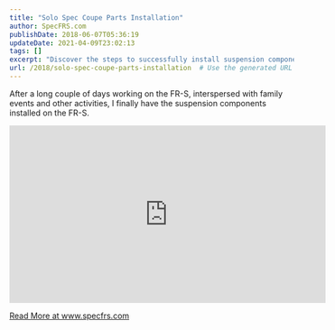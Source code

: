 ```yaml
---
title: "Solo Spec Coupe Parts Installation"
author: SpecFRS.com
publishDate: 2018-06-07T05:36:19
updateDate: 2021-04-09T23:02:13
tags: []
excerpt: "Discover the steps to successfully install suspension components on the FR-S after a busy week. Learn more on www.specfrs.com."
url: /2018/solo-spec-coupe-parts-installation  # Use the generated URL with year
---
```

<p>After a long couple of days working on the FR-S, interspersed with family events and other activities, I finally have the suspension components installed on the FR-S.</p>  <p><iframe allow="autoplay; encrypted-media" allowfullscreen="" frameborder="0" height="315" src="https://www.youtube.com/embed/2HGBNpxXpxs" width="560"></iframe></p>  <a href="https://www.specfrs.com/solo-spec-coupe-parts-installation">Read More at www.specfrs.com</a>

